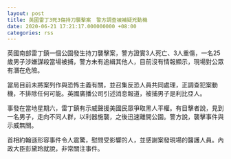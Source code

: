 ```yaml
---
layout: post
title: 英國雷丁3死3傷持刀襲擊案　警方調查被補疑兇動機
date: 2020-06-21 17:21:17.000000000 +08:00
categories: rss
---
```


英國南部雷丁鎮一個公園發生持刀襲擊案，警方證實3人死亡、3人重傷，一名25歲男子涉嫌謀殺當場被捕，警方未有追緝其他人，目前沒有情報顯示，現場對公眾有潛在危險。

當局目前未將案列作與恐怖主義有關，並召集反恐人員共同處理，正調查犯案動機，不排除任何可能。英國廣播公司引述消息報道，被捕男子是利比亞人。

事發在當地星期六，雷丁鎮有示威聲援美國民眾爭取黑人平權。有目擊者說，見到一名男子，走向不同人群，以利器施襲，之後迅速離開公園。警方說，襲擊事件與示威無關。

首相約翰遜形容事件令人震驚，慰問受影響的人，並感謝案發現場的醫護人員。內政大臣彭黛玲就說，非常關注事件。
